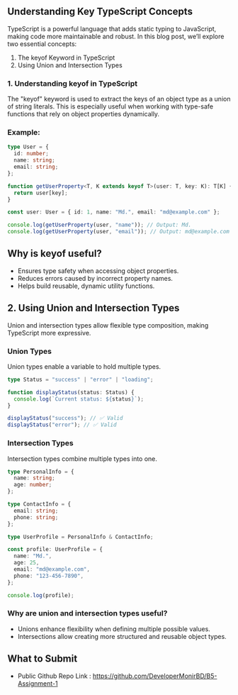 ## Understanding Key TypeScript Concepts
TypeScript is a powerful language that adds static typing to JavaScript, making code more maintainable and robust. In this blog post, we’ll explore two essential concepts:

1. The keyof Keyword in TypeScript
2. Using Union and Intersection Types

### 1. Understanding keyof in TypeScript
The "keyof" keyword is used to extract the keys of an object type as a union of string literals. This is especially useful when working with type-safe functions that rely on object properties dynamically.

### Example:

```ts
type User = {
  id: number;
  name: string;
  email: string;
};

function getUserProperty<T, K extends keyof T>(user: T, key: K): T[K] {
  return user[key];
}

const user: User = { id: 1, name: "Md.", email: "md@example.com" };

console.log(getUserProperty(user, "name")); // Output: Md.
console.log(getUserProperty(user, "email")); // Output: md@example.com
```

## Why is keyof useful?
-   Ensures type safety when accessing object properties.
-   Reduces errors caused by incorrect property names.
-   Helps build reusable, dynamic utility functions.

## 2. Using Union and Intersection Types
Union and intersection types allow flexible type composition, making TypeScript more expressive.

### Union Types
Union types enable a variable to hold multiple types.
```ts
type Status = "success" | "error" | "loading";

function displayStatus(status: Status) {
  console.log(`Current status: ${status}`);
}

displayStatus("success"); // ✅ Valid
displayStatus("error"); // ✅ Valid
```

### Intersection Types
Intersection types combine multiple types into one.

```ts
type PersonalInfo = {
  name: string;
  age: number;
};

type ContactInfo = {
  email: string;
  phone: string;
};

type UserProfile = PersonalInfo & ContactInfo;

const profile: UserProfile = {
  name: "Md.",
  age: 25,
  email: "md@example.com",
  phone: "123-456-7890",
};

console.log(profile);
```

### Why are union and intersection types useful?
-   Unions enhance flexibility when defining multiple possible values.
-   Intersections allow creating more structured and reusable object types.

## What to Submit
-   Public Github Repo Link : https://github.com/DeveloperMonirBD/B5-Assignment-1